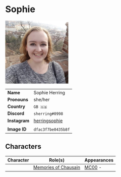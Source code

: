 # Sophie

<img src="https://raw.githubusercontent.com/jesskelsall/astarus-images/main/players/dfac3f7be0435b8f.png" height="200" />

|||
| --- | --- |
| **Name** | Sophie Herring | player.3
| **Pronouns** | she/her |
| **Country** | `GB 🇬🇧` |
| **Discord** | `sherring#0998` |
| **Instagram** | [herringsophie](https://www.instagram.com/herringsophie/) |
||
| **Image ID** | `dfac3f7be0435b8f` |

## Characters

| Character | Role(s) | Appearances |
| --- | --- | --- |
| | [Memories of Chausain](../campaigns/C3-memories-of-chausain.md) | [MC00](../sessions/completed/MC00.md) - |
